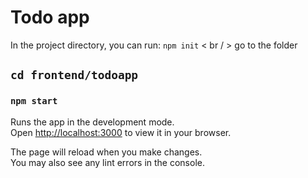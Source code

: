 
# Todo app

In the project directory, you can run:
`npm init`
< br / > go to the folder
## `cd frontend/todoapp`
### `npm start`

Runs the app in the development mode.\
Open [http://localhost:3000](http://localhost:3000) to view it in your browser.

The page will reload when you make changes.\
You may also see any lint errors in the console.